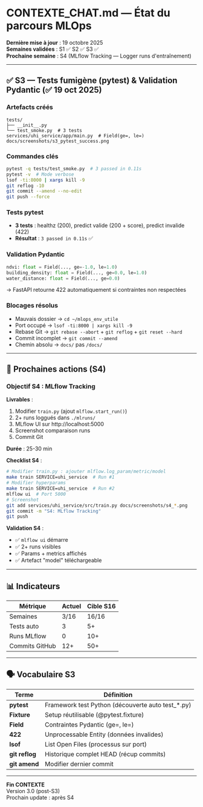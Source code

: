 # CONTEXTE_CHAT.md — État du parcours MLOps
**Dernière mise à jour** : 19 octobre 2025  
**Semaines validées** : S1 ✅ S2 ✅ S3 ✅  
**Prochaine semaine** : S4 (MLflow Tracking — Logger runs d'entraînement)

---

## ✅ S3 — Tests fumigène (pytest) & Validation Pydantic (✅ 19 oct 2025)

### Artefacts créés
```
tests/
├── __init__.py
└── test_smoke.py  # 3 tests
services/uhi_service/app/main.py  # Field(ge=, le=)
docs/screenshots/s3_pytest_success.png
```

### Commandes clés
```bash
pytest -q tests/test_smoke.py  # 3 passed in 0.11s
pytest -v  # Mode verbose
lsof -ti:8000 | xargs kill -9
git reflog -10
git commit --amend --no-edit
git push --force
```

### Tests pytest
- **3 tests** : healthz (200), predict valide (200 + score), predict invalide (422)
- **Résultat** : `3 passed in 0.11s` ✅

### Validation Pydantic
```python
ndvi: float = Field(..., ge=-1.0, le=1.0)
building_density: float = Field(..., ge=0.0, le=1.0)
water_distance: float = Field(..., ge=0.0)
```
→ FastAPI retourne 422 automatiquement si contraintes non respectées

### Blocages résolus
- Mauvais dossier → `cd ~/mlops_env_utile`
- Port occupé → `lsof -ti:8000 | xargs kill -9`
- Rebase Git → `git rebase --abort` + `git reflog` + `git reset --hard`
- Commit incomplet → `git commit --amend`
- Chemin absolu → `docs/` pas `/docs/`

---

## 🚀 Prochaines actions (S4)

### Objectif S4 : MLflow Tracking

**Livrables** :
1. Modifier `train.py` (ajout `mlflow.start_run()`)
2. 2+ runs loggués dans `./mlruns/`
3. MLflow UI sur http://localhost:5000
4. Screenshot comparaison runs
5. Commit Git

**Durée** : 25-30 min

**Checklist S4** :
```bash
# Modifier train.py : ajouter mlflow.log_param/metric/model
make train SERVICE=uhi_service  # Run #1
# Modifier hyperparams
make train SERVICE=uhi_service  # Run #2
mlflow ui  # Port 5000
# Screenshot
git add services/uhi_service/src/train.py docs/screenshots/s4_*.png
git commit -m "S4: MLflow Tracking"
git push
```

**Validation S4** :
- ✅ `mlflow ui` démarre
- ✅ 2+ runs visibles
- ✅ Params + metrics affichés
- ✅ Artefact "model" téléchargeable

---

## 📊 Indicateurs

| Métrique | Actuel | Cible S16 |
|----------|--------|-----------|
| Semaines | 3/16 | 16/16 |
| Tests auto | 3 | 5+ |
| Runs MLflow | 0 | 10+ |
| Commits GitHub | 12+ | 50+ |

---

## 🗣️ Vocabulaire S3

| Terme | Définition |
|-------|------------|
| **pytest** | Framework test Python (découverte auto test_*.py) |
| **Fixture** | Setup réutilisable (@pytest.fixture) |
| **Field** | Contraintes Pydantic (ge=, le=) |
| **422** | Unprocessable Entity (données invalides) |
| **lsof** | List Open Files (processus sur port) |
| **git reflog** | Historique complet HEAD (récup commits) |
| **git amend** | Modifier dernier commit |

---

**Fin CONTEXTE**  
Version 3.0 (post-S3)  
Prochain update : après S4